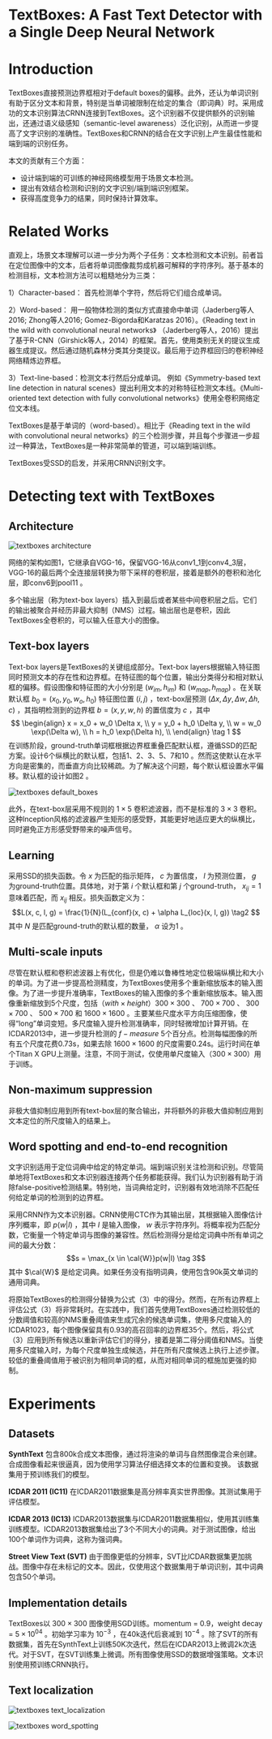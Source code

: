 TextBoxes: A Fast Text Detector with a Single Deep Neural Network
=

# Introduction
TextBoxes直接预测边界框相对于default boxes的偏移。此外，还认为单词识别有助于区分文本和背景，特别是当单词被限制在给定的集合（即词典）时。采用成功的文本识别算法CRNN连接到TextBoxes。这个识别器不仅提供额外的识别输出，还通过语义级感知（semantic-level awareness）泛化识别，从而进一步提高了文字识别的准确性。TextBoxes和CRNN的结合在文字识别上产生最佳性能和端到端的识别任务。

本文的贡献有三个方面：
- 设计端到端的可训练的神经网络模型用于场景文本检测。
- 提出有效结合检测和识别的文字识别/端到端识别框架。
- 获得高度竞争力的结果，同时保持计算效率。

# Related Works
直观上，场景文本理解可以进一步分为两个子任务：文本检测和文本识别。前者旨在定位图像中的文本，后者将单词图像裁剪成机器可解释的字符序列。基于基本的检测目标，文本检测方法可以粗糙地分为三类：

1）Character-based： 首先检测单个字符，然后将它们组合成单词。

2）Word-based： 用一般物体检测的类似方式直接命中单词（Jaderberg等人2016; Zhong等人2016; Gomez-Bigorda和Karatzas 2016）。《Reading text in the wild with convolutional neural networks》
（Jaderberg等人，2016）提出了基于R-CNN（Girshick等人，2014）的框架。首先，使用类别无关的提议生成器生成提议。然后通过随机森林分类其分类提议。最后用于边界框回归的卷积神经网络精炼边界框。

3）Text-line-based：检测文本行然后分成单词。 例如《Symmetry-based text line detection in natural scenes》提出利用文本的对称特征检测文本线。《Multi-oriented text detection
with fully convolutional networks》使用全卷积网络定位文本线。

TextBoxes是基于单词的（word-based）。相比于《Reading text in the wild with convolutional neural networks》的三个检测步骤，并且每个步骤进一步超过一种算法，TextBoxes是一种非常简单的管道，可以端到端训练。

TextBoxes受SSD的启发，并采用CRNN识别文字。

# Detecting text with TextBoxes
## Architecture

![textboxes architecture](./images/textboxes/architecture.png)

网络的架构如图1，它继承自VGG-16，保留VGG-16从conv1_1到conv4_3层，VGG-16的最后两个全连接层转换为带下采样的卷积层，接着是额外的卷积和池化层，即conv6到pool11 。

多个输出层（称为text-box layers）插入到最后或者某些中间卷积层之后。它们的输出被聚合并经历非最大抑制（NMS）过程。输出层也是卷积，因此TextBoxes全卷积的，可以输入任意大小的图像。

## Text-box layers
Text-box layers是TextBoxes的关键组成部分。Text-box layers根据输入特征图同时预测文本的存在性和边界框。在特征图的每个位置，输出分类得分和相对默认框的偏移。假设图像和特征图的大小分别是 $(w_{im}, h_{im})$ 和 $(w_{map}, h_{map})$ 。在关联默认框 $b_0=(x_0, y_0, w_o, h_0)$ 特征图位置 $(i, j)$ ，text-box层预测 $(\Delta x, \Delta y, \Delta w, \Delta h, c)$ ，其指明检测到的边界框 $b = (x, y, w, h)$ 的置信度为 $c$ ，其中
$$
\begin{align}
x = x_0 + w_0 \Delta x,  \\
y = y_0 + h_0 \Delta y,  \\
w = w_0 \exp(\Delta w),  \\
h = h_0 \exp(\Delta h),  \\
\end{align}  \tag 1
$$
在训练阶段，ground-truth单词框根据边界框重叠匹配默认框，遵循SSD的匹配方案。设计6个纵横比的默认框，包括1、2、3、5、7和10 。然而这使默认在水平方向是密集的，而垂直方向比较稀疏。为了解决这个问题，每个默认框设置水平偏移。默认框的设计如图2 。

![textboxes default_boxes](./images/textboxes/default_boxes.png)

此外，在text-box层采用不规则的 $1 \times 5$ 卷积滤波器，而不是标准的 $3 \times 3$ 卷积。这种Inception风格的滤波器产生矩形的感受野，其能更好地适应更大的纵横比，同时避免正方形感受野带来的噪声信号。

## Learning
采用SSD的损失函数。令 $x$ 为匹配的指示矩阵， $c$ 为置信度， $l$ 为预测位置， $g$ 为ground-truth位置。具体地，对于第 $i$ 个默认框和第 $j$ 个ground-truth， $x_{ij} = 1$ 意味着匹配，而 $x_{ij}$ 相反。损失函数定义为：
$$L(x, c, l, g) = \frac{1}{N}(L_{conf}(x, c) + \alpha L_{loc}(x, l, g))  \tag2 $$
其中 $N$ 是匹配ground-truth的默认框的数量， $\alpha$ 设为1 。

## Multi-scale inputs
尽管在默认框和卷积滤波器上有优化，但是仍难以鲁棒性地定位极端纵横比和大小的单词。为了进一步提高检测精度，为TextBoxes使用多个重新缩放版本的输入图像。为了进一步提升准确率，TextBoxes的输入图像的多个重新缩放版本。输入图像重新缩放到5个尺度，包括（$with \times height$）$300 \times 300$ 、 $700 \times 700$ 、 $300 \times 700$ 、 $500 \times 700$ 和 $1600 \times 1600$ 。主要某些尺度水平方向压缩图像，使得“long”单词变短。多尺度输入提升检测准确率，同时轻微增加计算开销。在ICDAR2013中，进一步提升检测的 $f-measure$ 5个百分点。检测每幅图像的所有五个尺度花费0.73s，如果去除 $1600 \times 1600$ 的尺度需要0.24s。运行时间在单个Titan X GPU上测量。注意，不同于测试，仅使用单尺度输入（$300 \times 300$）用于训练。

## Non-maximum suppression
非极大值抑制应用到所有text-box层的聚合输出，并将额外的非极大值抑制应用到文本定位的所尺度输入的结果上。

## Word spotting and end-to-end recognition
文字识别适用于定位词典中给定的特定单词。端到端识别关注检测和识别。尽管简单地将TextBoxes和文本识别器连接两个任务都能获得。我们认为识别器有助于消除false-positive检测结果。特别地，当词典给定时，识别器有效地消除不匹配任何给定单词的检测到的边界框。

采用CRNN作为文本识别器。CRNN使用CTC作为其输出层，其根据输入图像估计序列概率，即 $p(w|I)$ ，其中 $I$ 是输入图像， $w$ 表示字符序列。将概率视为匹配分数，它衡量一个特定单词与图像的兼容性。然后检测得分是给定词典中所有单词之间的最大分数：
$$s = \max_{x \in \cal{W}}p(w|I) \tag 3$$
其中 $\cal{W}$ 是给定词典。如果任务没有指明词典，使用包含90k英文单词的通用词典。

将原始TextBoxes的检测得分替换为公式（3）中的得分。然而，在所有边界框上评估公式（3）将非常耗时。在实践中，我们首先使用TextBoxes通过检测较低的分数阈值和较高的NMS重叠阈值来生成冗余的候选单词集，使用多尺度输入的ICDAR1023，每个图像保留具有0.93的高召回率的边界框35个。然后，将公式（3）应用到所有候选以重新评估它们的得分，接着是第二得分阈值和NMS。当使用多尺度输入时，为每个尺度单独生成候选，并在所有尺度候选上执行上述步骤。较低的重叠阈值用于被识别为相同单词的框，从而对相同单词的框施加更强的抑制。

# Experiments
## Datasets
**SynthText** 包含800k合成文本图像，通过将渲染的单词与自然图像混合来创建。合成图像看起来很逼真，因为使用学习算法仔细选择文本的位置和变换。 该数据集用于预训练我们的模型。

**ICDAR 2011 (IC11)** 在ICDAR2011数据集是高分辨率真实世界图像。其测试集用于评估模型。

**ICDAR 2013 (IC13)** ICDAR2013数据集与ICDAR2011数据集相似，使用其训练集训练模型。ICDAR2013数据集给出了3个不同大小的词典。对于测试图像，给出100个单词作为词典，这称为强词典。

**Street View Text (SVT)** 由于图像更低的分辨率，SVT比ICDAR数据集更加挑战。图像中存在未标记的文本。因此，仅使用这个数据集用于单词识别，其中词典包含50个单词。

## Implementation details
TextBoxes以 $300 \times 300$ 图像使用SGD训练。momentum = 0.9，weight decay = $5 \times 10^{04}$ 。初始学习率为 $10^{-3}$ ，在40k迭代后衰减到 $10^{-4}$ 。除了SVT的所有数据集，首先在SynthText上训练50K次迭代，然后在ICDAR2013上微调2k次迭代。对于SVT，在SVT训练集上微调。所有图像使用SSD的数据增强策略。文本识别使用预训练CRNN执行。

## Text localization
![textboxes text_localization](./images/textboxes/text_localization.png)

![textboxes word_spotting](./images/textboxes/word_spotting.png)
